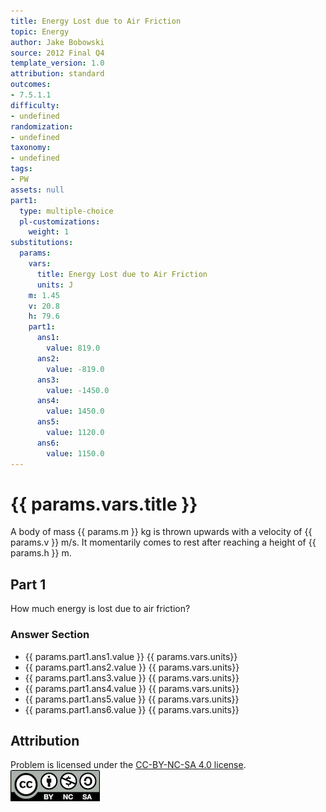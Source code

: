 ```yaml
---
title: Energy Lost due to Air Friction
topic: Energy
author: Jake Bobowski
source: 2012 Final Q4
template_version: 1.0
attribution: standard
outcomes:
- 7.5.1.1
difficulty:
- undefined
randomization:
- undefined
taxonomy:
- undefined
tags:
- PW
assets: null
part1:
  type: multiple-choice
  pl-customizations:
    weight: 1
substitutions:
  params:
    vars:
      title: Energy Lost due to Air Friction
      units: J
    m: 1.45
    v: 20.8
    h: 79.6
    part1:
      ans1:
        value: 819.0
      ans2:
        value: -819.0
      ans3:
        value: -1450.0
      ans4:
        value: 1450.0
      ans5:
        value: 1120.0
      ans6:
        value: 1150.0
---
```

# {{ params.vars.title }}
A body of mass {{ params.m }} kg is thrown upwards with a velocity of {{ params.v }} m/s.
It momentarily comes to rest after reaching a height of {{ params.h }} m.

## Part 1

How much energy is lost due to air friction?

### Answer Section

- {{ params.part1.ans1.value }} {{ params.vars.units}}
- {{ params.part1.ans2.value }} {{ params.vars.units}}
- {{ params.part1.ans3.value }} {{ params.vars.units}}
- {{ params.part1.ans4.value }} {{ params.vars.units}}
- {{ params.part1.ans5.value }} {{ params.vars.units}}
- {{ params.part1.ans6.value }} {{ params.vars.units}}

## Attribution

Problem is licensed under the [CC-BY-NC-SA 4.0 license](https://creativecommons.org/licenses/by-nc-sa/4.0/).<br> ![The Creative Commons 4.0 license requiring attribution-BY, non-commercial-NC, and share-alike-SA license.](https://raw.githubusercontent.com/firasm/bits/master/by-nc-sa.png)